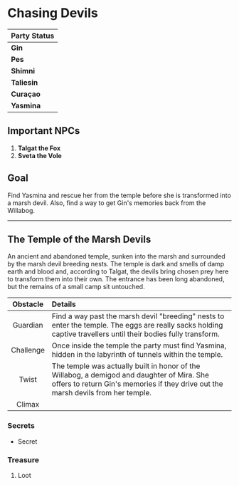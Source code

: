 # Chasing Devils


| Party Status |
|:--- |
| **Gin** |
| **Pes** |
| **Shimni** |
| **Taliesin** |
| **Curaçao** |
| **Yasmina** |

## Important NPCs
1. **Talgat the Fox**
2. **Sveta the Vole**

## Goal
Find Yasmina and rescue her from the temple before she is transformed into a marsh devil. Also, find a way to get Gin's memories back from the Willabog.

---

## The Temple of the Marsh Devils
An ancient and abandoned temple, sunken into the marsh and surrounded by the marsh devil breeding nests. The temple is dark and smells of damp earth and blood and, according to Talgat, the devils bring chosen prey here to transform them into their own. The entrance has been long abandoned, but the remains of a small camp sit untouched.

| Obstacle | Details |
|:---:|:--- |
| Guardian | Find a way past the marsh devil "breeding" nests to enter the temple. The eggs are really sacks holding captive travellers until their bodies fully transform. |
| Challenge | Once inside the temple the party must find Yasmina, hidden in the labyrinth of tunnels within the temple. |
| Twist | The temple was actually built in honor of the Willabog, a demigod and daughter of Mira. She offers to return Gin's memories if they drive out the marsh devils from her temple. |
| Climax |  |

### Secrets
- Secret

### Treasure
1. Loot

